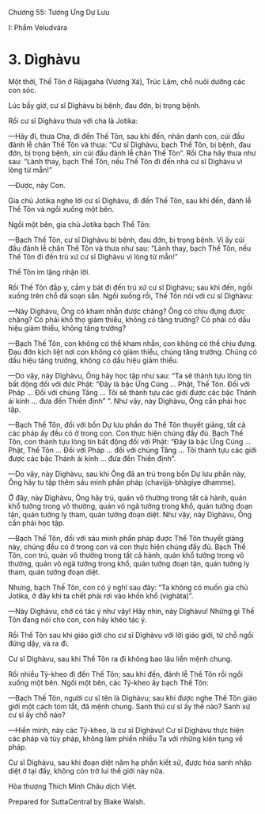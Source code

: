  

Chương 55: Tương Ưng Dự Lưu

I: Phẩm Veludvàra

# 3\. Dìghàvu

Một thời, Thế Tôn ở Rājagaha (Vương Xá), Trúc Lâm, chỗ nuôi dưỡng các con sóc.

Lúc bấy giờ, cư sĩ Dìghàvu bị bệnh, đau đớn, bị trọng bệnh.

Rồi cư sĩ Dìghàvu thưa với cha là Jotika:

—Hãy đi, thưa Cha, đi đến Thế Tôn, sau khi đến, nhân danh con, cúi đầu đảnh lễ chân Thế Tôn và thưa: “Cư sĩ Dìghàvu, bạch Thế Tôn, bị bệnh, đau đớn, bị trọng bệnh, xin cúi đầu đảnh lễ chân Thế Tôn”. Rồi Cha hãy thưa như sau: “Lành thay, bạch Thế Tôn, nếu Thế Tôn đi đến nhà cư sĩ Dìghàvu vì lòng từ mẫn!”

—Ðược, này Con.

Gia chủ Jotika nghe lời cư sĩ Dìghàvu, đi đến Thế Tôn, sau khi đến, đảnh lễ Thế Tôn và ngồi xuống một bên.

Ngồi một bên, gia chủ Jotika bạch Thế Tôn:

—Bạch Thế Tôn, cư sĩ Dìghàvu bị bệnh, đau đớn, bị trọng bệnh. Vị ấy cúi đầu đảnh lễ chân Thế Tôn và thưa như sau: “Lành thay, bạch Thế Tôn, nếu Thế Tôn đi đến trú xứ cư sĩ Dìghàvu vì lòng từ mẫn!”

Thế Tôn im lặng nhận lời.

Rồi Thế Tôn đắp y, cầm y bát đi đến trú xứ cư sĩ Dìghàvu; sau khi đến, ngồi xuống trên chỗ đã soạn sẵn. Ngồi xuống rồi, Thế Tôn nói với cư sĩ Dìghàvu:

—Này Dìghàvu, Ông có kham nhẫn được chăng? Ông có chịu đựng được chăng? Có phải khổ thọ giảm thiểu, không có tăng trưởng? Có phải có dấu hiệu giảm thiểu, không tăng trưởng?

—Bạch Thế Tôn, con không có thể kham nhẫn, con không có thể chịu đựng. Ðau đớn kịch liệt nơi con không có giảm thiểu, chúng tăng trưởng. Chúng có dấu hiệu tăng trưởng, không có dấu hiệu giảm thiểu.

—Do vậy, này Dìghàvu, Ông hãy học tập như sau: “Ta sẽ thành tựu lòng tin bất động đối với đức Phật: “Ðây là bậc Ứng Cúng … Phật, Thế Tôn. Ðối với Pháp … Ðối với chúng Tăng … Tôi sẽ thành tựu các giới được các bậc Thánh ái kính … đưa đến Thiền định” ”. Như vậy, này Dìghàvu, Ông cần phải học tập.

—Bạch Thế Tôn, đối với bốn Dự lưu phần do Thế Tôn thuyết giảng, tất cả các pháp ấy đều có ở trong con. Con thực hiện chúng đầy đủ. Bạch Thế Tôn, con thành tựu lòng tin bất động đối với Phật: “Ðây là bậc Ứng Cúng … Phật, Thế Tôn … Ðối với Pháp … đối với chúng Tăng … Tôi thành tựu các giới được các bậc Thánh ái kính … đưa đến Thiền định”.

—Do vậy, này Dìghàvu, sau khi Ông đã an trú trong bốn Dự lưu phần này, Ông hãy tu tập thêm sáu minh phần pháp (chavijjà-bhàgiye dhamme).

Ở đây, này Dìghàvu, Ông hãy trú, quán vô thường trong tất cả hành, quán khổ tưởng trong vô thường, quán vô ngã tưởng trong khổ, quán tưởng đoạn tận, quán tưởng ly tham, quán tưởng đoạn diệt. Như vậy, này Dìghàvu, Ông cần phải học tập.

—Bạch Thế Tôn, đối với sáu minh phần pháp được Thế Tôn thuyết giảng này, chúng đều có ở trong con và con thực hiện chúng đầy đủ. Bạch Thế Tôn, con trú, quán vô thường trong tất cả hành, quán khổ tưởng trong vô thường, quán vô ngã tưởng trong khổ, quán tưởng đoạn tận, quán tưởng ly tham, quán tưởng đoạn diệt.

Nhưng, bạch Thế Tôn, con có ý nghĩ sau đây: “Ta không có muốn gia chủ Jotika, ở đây khi ta chết phải rơi vào khốn khổ (vighàta)”.

—Này Dìghàvu, chớ có tác ý như vậy! Hãy nhìn, này Dighàvu! Những gì Thế Tôn đang nói cho con, con hãy khéo tác ý.

Rồi Thế Tôn sau khi giáo giới cho cư sĩ Dìghàvu với lời giáo giới, từ chỗ ngồi đứng dậy, và ra đi.

Cư sĩ Dìghàvu, sau khi Thế Tôn ra đi không bao lâu liền mệnh chung.

Rồi nhiều Tỷ-kheo đi đến Thế Tôn; sau khi đến, đảnh lễ Thế Tôn rồi ngồi xuống một bên. Ngồi một bên, các Tỷ-kheo ấy bạch Thế Tôn:

—Bạch Thế Tôn, người cư sĩ tên là Dìghàvu; sau khi được nghe Thế Tôn giáo giới một cách tóm tắt, đã mệnh chung. Sanh thú cư sĩ ấy thế nào? Sanh xứ cư sĩ ấy chỗ nào?

—Hiền minh, này các Tỷ-kheo, là cư sĩ Dìghàvu! Cư sĩ Dìghàvu thực hiện các pháp và tùy pháp, không làm phiền nhiễu Ta với những kiện tụng về pháp.

Cư sĩ Dìghàvu, sau khi đoạn diệt năm hạ phần kiết sử, được hóa sanh nhập diệt ở tại đấy, không còn trở lui thế giới này nữa.

Hòa thượng Thích Minh Châu dịch Việt.

Prepared for SuttaCentral by Blake Walsh.